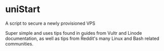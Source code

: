 # uniStart
A script to secure a newly provisioned VPS

Super simple and uses tips found in guides from Vultr and Linode documentation, as well as tips from Reddit's many Linux and Bash related communities.
